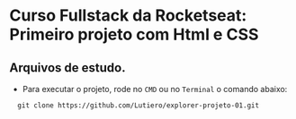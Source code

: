 # Curso Fullstack da Rocketseat: Primeiro projeto com Html e CSS

## Arquivos de estudo.

- Para executar o projeto, rode no `CMD` ou no `Terminal` o comando abaixo:

```shell
  git clone https://github.com/Lutiero/explorer-projeto-01.git
```
